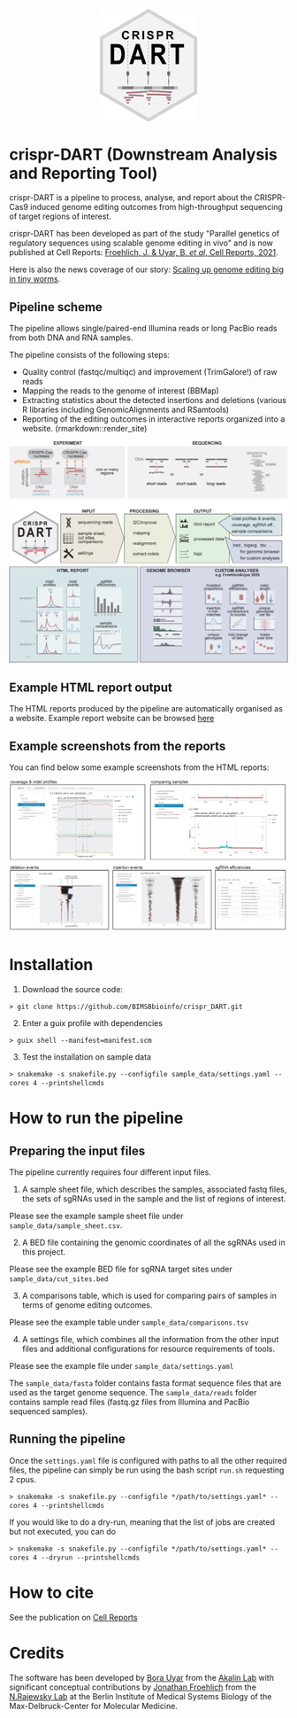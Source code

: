 <p align="center">
  <img alt="logo" src="img/logo.png" width="35%" height="35%">
</p>

# crispr-DART (Downstream Analysis and Reporting Tool)

crispr-DART is a pipeline to process, analyse, and report about the 
CRISPR-Cas9 induced genome editing outcomes from high-throughput sequencing
of target regions of interest. 

crispr-DART has been developed as part of the study "Parallel genetics of 
regulatory sequences using scalable genome editing in vivo" and is now 
published at Cell Reports: 
[Froehlich, J. & Uyar, B. *et al*, Cell Reports, 2021](https://www.cell.com/cell-reports/fulltext/S2211-1247(21)00302-8).

Here is also the news coverage of our story: 
[Scaling up genome editing big in tiny worms](https://www.mdc-berlin.de/news/press/crispr-dart-genomes-worms-edit-track). 

## Pipeline scheme

The pipeline allows single/paired-end Illumina reads or long PacBio reads from 
both DNA and RNA samples. 

The pipeline consists of the following steps:
- Quality control (fastqc/multiqc) and improvement (TrimGalore!) of raw reads 
- Mapping the reads to the genome of interest (BBMap)
- Extracting statistics about the detected insertions and deletions
(various R libraries including GenomicAlignments and RSamtools)
- Reporting of the editing outcomes in interactive reports organized into a 
website. (rmarkdown::render_site) 

![pipeline](./img/crispr-DART_infographic_Sept13_2020_V5_1_RGB.jpg) 


## Example HTML report output

The HTML reports produced by the pipeline are automatically organised as a website. 
Example report website can be browsed [here](https://bimsbstatic.mdc-berlin.de/akalin/buyar/crispr_dart/reports/index.html)

## Example screenshots from the reports

You can find below some example screenshots from the HTML reports:

![screenshots](./img/reports_screenshots.jpg)


# Installation

1. Download the source code:

```
> git clone https://github.com/BIMSBbioinfo/crispr_DART.git
```

2. Enter a guix profile with dependencies

```
> guix shell --manifest=manifest.scm
```

3. Test the installation on sample data

```
> snakemake -s snakefile.py --configfile sample_data/settings.yaml --cores 4 --printshellcmds
```

# How to run the pipeline 

## Preparing the input files

The pipeline currently requires four different input files. 
1. A sample sheet file, which describes the samples, associated fastq files, the sets of sgRNAs used in the sample and the list of regions of interest. 

Please see the example sample sheet file under `sample_data/sample_sheet.csv`. 

2. A BED file containing the genomic coordinates of all the sgRNAs used in this project. 

Please see the example BED file for sgRNA target sites under `sample_data/cut_sites.bed`

3. A comparisons table, which is used for comparing pairs of samples in terms of genome editing outcomes. 

Please see the example table under `sample_data/comparisons.tsv`

4. A settings file, which combines all the information from the other input files and additional configurations for resource requirements of tools. 

Please see the example file under `sample_data/settings.yaml`

The `sample_data/fasta` folder contains fasta format sequence files that are used as the target genome sequence. 
The `sample_data/reads` folder contains sample read files (fastq.gz files from Illumina and PacBio sequenced samples). 

## Running the pipeline

Once the `settings.yaml` file is configured with paths to all the other required files, the pipeline can simply be run using the bash script `run.sh` requesting 2 cpus. 

```
> snakemake -s snakefile.py --configfile */path/to/settings.yaml* --cores 4 --printshellcmds
```

If you would like to do a dry-run, meaning that the list of jobs are created but not executed, you can do 

```
> snakemake -s snakefile.py --configfile */path/to/settings.yaml* --cores 4 --dryrun --printshellcmds
```

# How to cite

See the publication on [Cell Reports](https://www.cell.com/cell-reports/pdf/S2211-1247(21)00302-8.pdf)

# Credits

The software has been developed by [Bora Uyar](https://scholar.google.com/citations?user=YEZr1LUAAAAJ&hl=en) from the [Akalin Lab](https://bioinformatics.mdc-berlin.de) with significant conceptual contributions by [Jonathan Froehlich](https://scholar.google.com/citations?user=aXWiWfcAAAAJ&hl=en) from the [N.Rajewsky Lab](https://www.mdc-berlin.de/n-rajewsky) at the Berlin Institute of Medical Systems Biology of the Max-Delbruck-Center for Molecular Medicine. 

